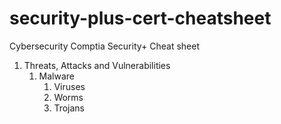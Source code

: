 # security-plus-cert-cheatsheet
Cybersecurity Comptia Security+ Cheat sheet

1) Threats, Attacks and Vulnerabilities
    1) Malware
         1) Viruses
         2) Worms
         3) Trojans
    

